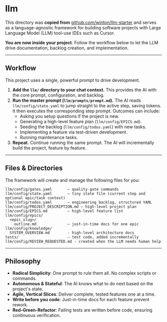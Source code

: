 # llm

This directory was **copied from** [github.com/winton/llm-starter](https://github.com/winton/llm-starter) and serves as a language-agnostic framework for building software projects with Large Language Model (LLM) tool-use IDEs such as Cursor.

**You are now inside your project**. Follow the workflow below to let the LLM drive documentation, backlog creation, and implementation.

---

## Workflow

This project uses a single, powerful prompt to drive development.

1.  **Add the `llm/` directory to your chat context.**
    This provides the AI with the core prompt, configuration, and backlog.
2.  **Run the master prompt (`llm/prompts/prompt.md`).**
    The AI reads `llm/config/state.yaml` to jump straight to the active step, saving tokens. It then executes the corresponding step prompt. Outcomes can include:
    *   Asking you setup questions if the project is new.
    *   Generating a high-level feature plan (`llm/config/EPICS.md`).
    *   Seeding the backlog (`llm/config/todos.yaml`) with new tasks.
    *   Implementing a feature via test-driven development.
    *   Running maintenance tasks.
3.  **Repeat.**
    Continue running the same prompt. The AI will incrementally build the project, feature by feature.

---

## Files & Directories

The framework will create and manage the following files for you:

```
llm/config/gates.yaml       – quality gate commands
llm/config/state.yaml       – tiny state file (current step and optional epic/task context)
llm/config/todos.yaml       – engineering backlog, structured YAML
llm/config/PROJECT_DESCRIPTION.md – high-level project plan
llm/config/EPICS.md         – high-level feature list
llm/config/epics/
  <epic_slug>/
    outline.md              – just-in-time docs for one epic
llm/config/knowledge/
  SYSTEM_OVERVIEW.md        - high-level architecture docs
tests/                      – test code, added incrementally
llm/config/REVIEW_REQUESTED.md - created when the LLM needs human help
```

---

## Philosophy

*   **Radical Simplicity**: One prompt to rule them all. No complex scripts or commands.
*   **Autonomous & Stateful**: The AI knows what to do next based on the project's state.
*   **Agile, Vertical Slices**: Deliver complete, tested features one at a time.
*   **Write before you code**: Just-in-time docs for each feature prevent rework.
*   **Red-Green-Refactor**: Failing tests are written before code, ensuring continuous verification.
